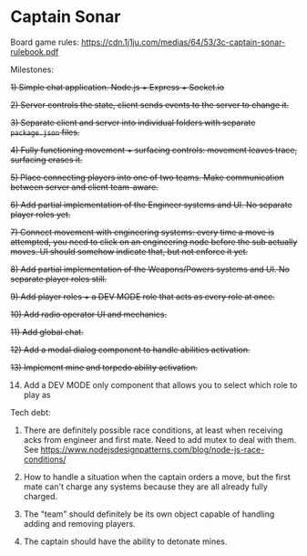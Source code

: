# Captain Sonar

Board game rules: https://cdn.1j1ju.com/medias/64/53/3c-captain-sonar-rulebook.pdf

Milestones:

~~1) Simple chat application. Node.js + Express + Socket.io~~

~~2) Server controls the state, client sends events to the server to change it.~~

~~3) Separate client and server into individual folders with separate `package.json` files.~~

~~4) Fully functioning movement + surfacing controls: movement leaves trace, surfacing erases it.~~

~~5) Place connecting players into one of two teams. Make communication between server and client team-aware.~~

~~6) Add partial implementation of the Engineer systems and UI. No separate player roles yet.~~

~~7) Connect movement with engineering systems: every time a move is attempted, you need to click on an engineering node before the sub actually moves. UI should somehow indicate that, but not enforce it yet.~~

~~8) Add partial implementation of the Weapons/Powers systems and UI. No separate player roles still.~~

~~9) Add player roles + a DEV MODE role that acts as every role at once.~~

~~10) Add radio operator UI and mechanics.~~

~~11) Add global chat.~~

~~12) Add a modal dialog component to handle abilities activation.~~

~~13) Implement mine and torpedo ability activation.~~

14) Add a DEV MODE only component that allows you to select which role to play as

Tech debt:

1) There are definitely possible race conditions, at least when receiving acks from engineer and first mate. Need to add mutex to deal with them. See https://www.nodejsdesignpatterns.com/blog/node-js-race-conditions/

2) How to handle a situation when the captain orders a move, but the first mate can't charge any systems because they are all already fully charged.

3) The "team" should definitely be its own object capable of handling adding and removing players.

4) The captain should have the ability to detonate mines.
